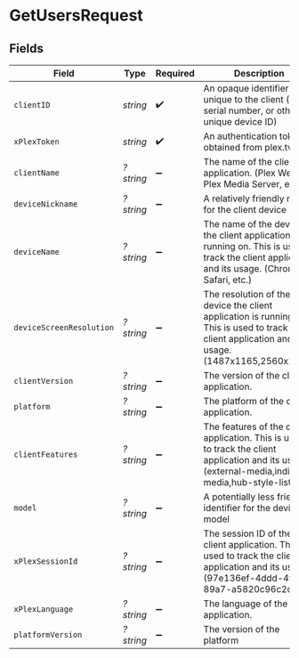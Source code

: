 # GetUsersRequest


## Fields

| Field                                                                                                                                                | Type                                                                                                                                                 | Required                                                                                                                                             | Description                                                                                                                                          | Example                                                                                                                                              |
| ---------------------------------------------------------------------------------------------------------------------------------------------------- | ---------------------------------------------------------------------------------------------------------------------------------------------------- | ---------------------------------------------------------------------------------------------------------------------------------------------------- | ---------------------------------------------------------------------------------------------------------------------------------------------------- | ---------------------------------------------------------------------------------------------------------------------------------------------------- |
| `clientID`                                                                                                                                           | *string*                                                                                                                                             | :heavy_check_mark:                                                                                                                                   | An opaque identifier unique to the client (UUID, serial number, or other unique device ID)                                                           | 3381b62b-9ab7-4e37-827b-203e9809eb58                                                                                                                 |
| `xPlexToken`                                                                                                                                         | *string*                                                                                                                                             | :heavy_check_mark:                                                                                                                                   | An authentication token, obtained from plex.tv                                                                                                       | CV5xoxjTpFKUzBTShsaf                                                                                                                                 |
| `clientName`                                                                                                                                         | *?string*                                                                                                                                            | :heavy_minus_sign:                                                                                                                                   | The name of the client application. (Plex Web, Plex Media Server, etc.)                                                                              | Plex for Roku                                                                                                                                        |
| `deviceNickname`                                                                                                                                     | *?string*                                                                                                                                            | :heavy_minus_sign:                                                                                                                                   | A relatively friendly name for the client device                                                                                                     | Roku 3                                                                                                                                               |
| `deviceName`                                                                                                                                         | *?string*                                                                                                                                            | :heavy_minus_sign:                                                                                                                                   | The name of the device the client application is running on. This is used to track the client application and its usage. (Chrome, Safari, etc.)      | Chrome                                                                                                                                               |
| `deviceScreenResolution`                                                                                                                             | *?string*                                                                                                                                            | :heavy_minus_sign:                                                                                                                                   | The resolution of the device the client application is running on. This is used to track the client application and its usage. (1487x1165,2560x1440) | 1487x1165,2560x1440                                                                                                                                  |
| `clientVersion`                                                                                                                                      | *?string*                                                                                                                                            | :heavy_minus_sign:                                                                                                                                   | The version of the client application.                                                                                                               | 2.4.1                                                                                                                                                |
| `platform`                                                                                                                                           | *?string*                                                                                                                                            | :heavy_minus_sign:                                                                                                                                   | The platform of the client application.                                                                                                              | Roku                                                                                                                                                 |
| `clientFeatures`                                                                                                                                     | *?string*                                                                                                                                            | :heavy_minus_sign:                                                                                                                                   | The features of the client application. This is used to track the client application and its usage. (external-media,indirect-media,hub-style-list)   | external-media,indirect-media,hub-style-list                                                                                                         |
| `model`                                                                                                                                              | *?string*                                                                                                                                            | :heavy_minus_sign:                                                                                                                                   | A potentially less friendly identifier for the device model                                                                                          | 4200X                                                                                                                                                |
| `xPlexSessionId`                                                                                                                                     | *?string*                                                                                                                                            | :heavy_minus_sign:                                                                                                                                   | The session ID of the client application. This is used to track the client application and its usage. (97e136ef-4ddd-4ff3-89a7-a5820c96c2ca)         | 97e136ef-4ddd-4ff3-89a7-a5820c96c2ca                                                                                                                 |
| `xPlexLanguage`                                                                                                                                      | *?string*                                                                                                                                            | :heavy_minus_sign:                                                                                                                                   | The language of the client application.                                                                                                              | en                                                                                                                                                   |
| `platformVersion`                                                                                                                                    | *?string*                                                                                                                                            | :heavy_minus_sign:                                                                                                                                   | The version of the platform                                                                                                                          | 4.3 build 1057                                                                                                                                       |